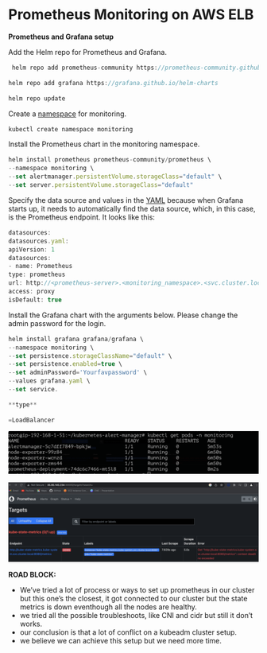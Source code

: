 # Prometheus Monitoring on AWS ELB

**Prometheus and Grafana setup**

Add the Helm repo for Prometheus and Grafana.

```jsx
 helm repo add prometheus-community https://prometheus-community.github.io/helm-charts
```

```jsx
helm repo add grafana https://grafana.github.io/helm-charts
```

```jsx
helm repo update

```

Create a [namespace](https://www.containiq.com/post/kubernetes-namespaces) for monitoring.

```jsx
kubectl create namespace monitoring

```

Install the Prometheus chart in the monitoring namespace.

```jsx
helm install prometheus prometheus-community/prometheus \
--namespace monitoring \
--set alertmanager.persistentVolume.storageClass="default" \
--set server.persistentVolume.storageClass="default"
```

Specify the data source and values in the [YAML](https://www.containiq.com/post/yaml-kubernetes-objects-and-configurations) because when Grafana starts up, it needs to automatically find the data source, which, in this case, is the Prometheus endpoint. It looks like this:

```jsx
datasources:
datasources.yaml:
apiVersion: 1
datasources:
- name: Prometheus
type: prometheus
url: http://<prometheus-server>.<monitoring_namespace>.<svc.cluster.local>
access: proxy
isDefault: true
```

Install the Grafana chart with the arguments below. Please change the admin password for the login.

```jsx
helm install grafana grafana/grafana \
--namespace monitoring \
--set persistence.storageClassName="default" \
--set persistence.enabled=true \
--set adminPassword='Yourfavpassword' \
--values grafana.yaml \
--set service.
```

```jsx
**type**
```

```jsx
=LoadBalancer
```

![Untitled](/Monitoring/images/Untitled.png)

![Untitled](/Monitoring/images/Untitled%201.png)

**ROAD BLOCK:**

- We’ve tried a lot of process or ways to set up prometheus in our cluster but this one’s the closest, it got connected to our cluster but the state metrics is down eventhough all the nodes are healthy.
- we tried all the possible troubleshoots, like CNI and cidr but still it don’t works.
- our conclusion is that a lot of conflict on a kubeadm cluster setup.
- we believe we can achieve this setup but we need more time.